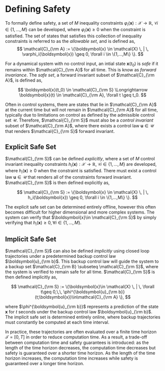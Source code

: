 # Defining Safety

To formally define safety, a set of $M$ inequality constraints $\varphi_i(\boldsymbol{x}): \mathcal{X}\to \mathbb{R}$,  $\forall i \in \{1,...,M\}$ can be developed, where $\varphi_i(\boldsymbol{x}) \geq 0$ when the constraint is satisfied. The set of states that satisfies this collection of inequality constraints is referred to as the *allowable set*, and is defined as,
$$
    \mathcal{C}_{\rm A} := \{\boldsymbol{x} \in \mathcal{X} \, | \, \varphi_i(\boldsymbol{x}) \geq 0, \forall i \in \{1,...,M\} \}.
$$

For a dynamical system with no control input, an intial state $\boldsymbol{x}(t_0)$ is *safe* if it remains within $\mathcal{C}_{\rm A}$ for all time. This is know as *forward invariance*. The *safe set*, a forward invariant subset of $\mathcal{C}_{\rm A}$, is defined as, 

$$
    \boldsymbol{x}(t_0) \in \mathcal{C}_{\rm S} \Longrightarrow \boldsymbol{x}(t) \in \mathcal{C}_{\rm A}, \forall t \geq t_0.
$$

Often in control systems, there are states that lie in $\mathcal{C}_{\rm A}$ at the current time but will not remain in $\mathcal{C}_{\rm A}$ for all time, typically due to limitations on control as defined by the admissible control set $\mathcal{U}$. Therefore, $\mathcal{C}_{\rm S}$ must also be a *control invariant* subset of $\mathcal{C}_{\rm A}$, where there exists a control law $\boldsymbol{u}\in \mathcal{U}$ that renders $\mathcal{C}_{\rm S}$ forward invariant.

## Explicit Safe Set

$\mathcal{C}_{\rm S}$ can be defined *explicitly*, where a set of $M$ control invariant inequality constraints $h_i(\boldsymbol{x}): \mathcal{X}\to \mathbb{R}$, $\forall i \in \{1,...,M\}$ are developed, where $h_i(\boldsymbol{x}) \geq 0$ when the constraint is satisfied. There must exist a control law $\boldsymbol{u}\in \mathcal{U}$ that renders all of the constraints forward invariant. $\mathcal{C}_{\rm S}$ is then defined explicitly as,

$$
    \mathcal{C}_{\rm S} := \{\boldsymbol{x} \in \mathcal{X} \, | \, h_i(\boldsymbol{x}) \geq 0, \forall i \in \{1,...,M\} \}.
$$

The explicit safe set can be determined entirely offline, however this often becomes difficult for higher dimensional and more complex systems. The system can verify that $\boldsymbol{x}\in \mathcal{C}_{\rm S}$ by simply verifying that $h_i(\boldsymbol{x})\geq0, \forall i \in \{1,...,M\}$.

## Implicit Safe Set

$\mathcal{C}_{\rm S}$ can also be defined *implicitly* using closed loop trajectories under a predetermined backup control law $\boldsymbol{u}_{\rm b}$. This backup control law will guide the system to a backup set $\mathcal{C}_{\rm B} \subseteq \mathcal{C}_{\rm S}$, where the system is verified to remain safe for all time. $\mathcal{C}_{\rm S}$ is then defined implicitly as,

$$
    \mathcal{C}_{\rm S} := \{\boldsymbol{x}\in \mathcal{X} \, | \, \forall t\geq 0,\,\, \phi^{\boldsymbol{u}_{\rm b}}(t;\boldsymbol{x})\in\mathcal{C}_{\rm A} \},
$$

where $\phi^{\boldsymbol{u}_{\rm b}}$ represents a prediction of the state $\boldsymbol{x}$ for $t$ seconds under the backup control law $\boldsymbol{u}_{\rm b}$. The implicit safe set is determined entirely online, where backup trajectories must constantly be computed at each time interval. 

In practice, these trajectories are often evaluated over a finite time horizon $\mathcal{T} = [0,T]$ in order to reduce computation time. As a result, a trade-off between computation time and safety guarantees is introduced: as the length of the time horizon decreases, the computation time decreases but safety is guaranteed over a shorter time horizon. As the length of the time horizon increases, the computation time increases while safety is guaranteed over a longer time horizon.